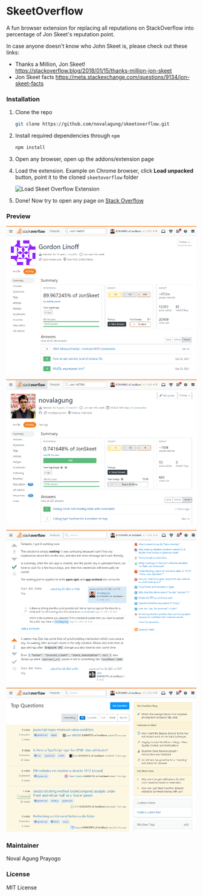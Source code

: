 # SkeetOverflow

A fun browser extension for replacing all reputations on StackOverflow into percentage of Jon Skeet's reputation point.

In case anyone doesn't know who John Skeet is, please check out these links:

- Thanks a Million, Jon Skeet! https://stackoverflow.blog/2018/01/15/thanks-million-jon-skeet
- Jon Skeet facts https://meta.stackexchange.com/questions/9134/jon-skeet-facts

### Installation

1. Clone the repo

    ```bash
    git clone https://github.com/novalagung/skeetoverflow.git
    ```

1. Install required dependencies through `npm`

    ```js
    npm install
    ```

1. Open any browser, open up the addons/extension page

1. Load the extension. Example on Chrome browser, click **Load unpacked** button, point it to the cloned `skeetoverflow` folder

    <img src="https://i.imgur.com/G2aIui1.png" alt="Load Skeet Overflow Extension" style="width: 400px;">

1. Done! Now try to open any page on [Stack Overflow](https://stackoverflow.com)

### Preview

![Skeet Overflow 1](https://raw.githubusercontent.com/novalagung/skeetoverflow/master/images/image1.png)

![Skeet Overflow 2](https://raw.githubusercontent.com/novalagung/skeetoverflow/master/images/image2.png)

![Skeet Overflow 3](https://raw.githubusercontent.com/novalagung/skeetoverflow/master/images/image3.png)

![Skeet Overflow 4](https://raw.githubusercontent.com/novalagung/skeetoverflow/master/images/image4.png)

### Maintainer

Noval Agung Prayogo

### License

MIT License
